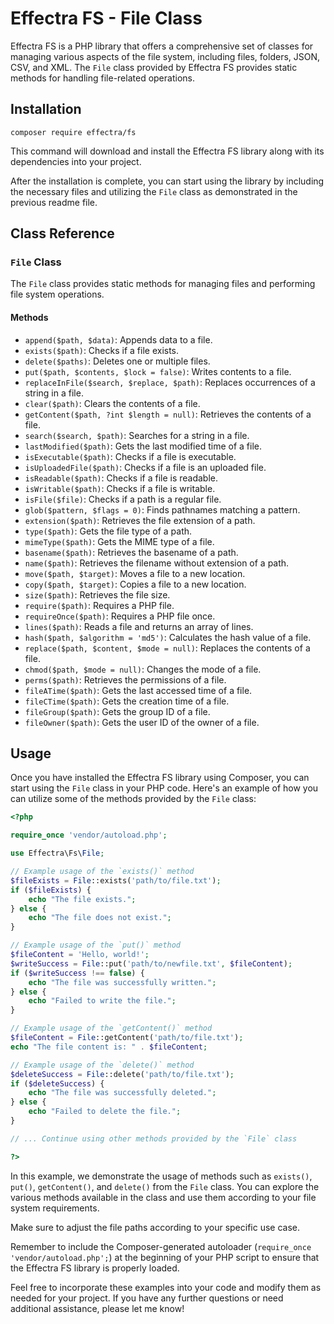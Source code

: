 # Effectra FS - File Class

Effectra FS is a PHP library that offers a comprehensive set of classes for managing various aspects of the file system, including files, folders, JSON, CSV, and XML. The `File` class provided by Effectra FS provides static methods for handling file-related operations.

## Installation

```shell
composer require effectra/fs
```
This command will download and install the Effectra FS library along with its dependencies into your project.

After the installation is complete, you can start using the library by including the necessary files and utilizing the `File` class as demonstrated in the previous readme file.

## Class Reference

### `File` Class

The `File` class provides static methods for managing files and performing file system operations.

#### Methods

- `append($path, $data)`: Appends data to a file.
- `exists($path)`: Checks if a file exists.
- `delete($paths)`: Deletes one or multiple files.
- `put($path, $contents, $lock = false)`: Writes contents to a file.
- `replaceInFile($search, $replace, $path)`: Replaces occurrences of a string in a file.
- `clear($path)`: Clears the contents of a file.
- `getContent($path, ?int $length = null)`: Retrieves the contents of a file.
- `search($search, $path)`: Searches for a string in a file.
- `lastModified($path)`: Gets the last modified time of a file.
- `isExecutable($path)`: Checks if a file is executable.
- `isUploadedFile($path)`: Checks if a file is an uploaded file.
- `isReadable($path)`: Checks if a file is readable.
- `isWritable($path)`: Checks if a file is writable.
- `isFile($file)`: Checks if a path is a regular file.
- `glob($pattern, $flags = 0)`: Finds pathnames matching a pattern.
- `extension($path)`: Retrieves the file extension of a path.
- `type($path)`: Gets the file type of a path.
- `mimeType($path)`: Gets the MIME type of a file.
- `basename($path)`: Retrieves the basename of a path.
- `name($path)`: Retrieves the filename without extension of a path.
- `move($path, $target)`: Moves a file to a new location.
- `copy($path, $target)`: Copies a file to a new location.
- `size($path)`: Retrieves the file size.
- `require($path)`: Requires a PHP file.
- `requireOnce($path)`: Requires a PHP file once.
- `lines($path)`: Reads a file and returns an array of lines.
- `hash($path, $algorithm = 'md5')`: Calculates the hash value of a file.
- `replace($path, $content, $mode = null)`: Replaces the contents of a file.
- `chmod($path, $mode = null)`: Changes the mode of a file.
- `perms($path)`: Retrieves the permissions of a file.
- `fileATime($path)`: Gets the last accessed time of a file.
- `fileCTime($path)`: Gets the creation time of a file.
- `fileGroup($path)`: Gets the group ID of a file.
- `fileOwner($path)`: Gets the user ID of the owner of a file.

## Usage

Once you have installed the Effectra FS library using Composer, you can start using the `File` class in your PHP code. Here's an example of how you can utilize some of the methods provided by the `File` class:

```php
<?php

require_once 'vendor/autoload.php';

use Effectra\Fs\File;

// Example usage of the `exists()` method
$fileExists = File::exists('path/to/file.txt');
if ($fileExists) {
    echo "The file exists.";
} else {
    echo "The file does not exist.";
}

// Example usage of the `put()` method
$fileContent = 'Hello, world!';
$writeSuccess = File::put('path/to/newfile.txt', $fileContent);
if ($writeSuccess !== false) {
    echo "The file was successfully written.";
} else {
    echo "Failed to write the file.";
}

// Example usage of the `getContent()` method
$fileContent = File::getContent('path/to/file.txt');
echo "The file content is: " . $fileContent;

// Example usage of the `delete()` method
$deleteSuccess = File::delete('path/to/file.txt');
if ($deleteSuccess) {
    echo "The file was successfully deleted.";
} else {
    echo "Failed to delete the file.";
}

// ... Continue using other methods provided by the `File` class

?>
```

In this example, we demonstrate the usage of methods such as `exists()`, `put()`, `getContent()`, and `delete()` from the `File` class. You can explore the various methods available in the class and use them according to your file system requirements.

Make sure to adjust the file paths according to your specific use case.

Remember to include the Composer-generated autoloader (`require_once 'vendor/autoload.php';`) at the beginning of your PHP script to ensure that the Effectra FS library is properly loaded.

Feel free to incorporate these examples into your code and modify them as needed for your project. If you have any further questions or need additional assistance, please let me know!
